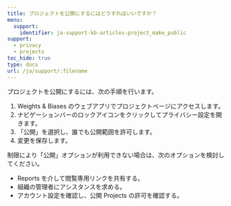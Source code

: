```yaml
---
title: プロジェクトを公開にするにはどうすればいいですか？
menu:
  support:
    identifier: ja-support-kb-articles-project_make_public
support:
  - privacy
  - projects
toc_hide: true
type: docs
url: /ja/support/:filename
---
```

プロジェクトを公開にするには、次の手順を行います。

1. Weights & Biases のウェブアプリでプロジェクトページにアクセスします。
2. ナビゲーションバーのロックアイコンをクリックしてプライバシー設定を開きます。
3. 「公開」を選択し、誰でも公開範囲を許可します。
4. 変更を保存します。

制限により「公開」オプションが利用できない場合は、次のオプションを検討してください。

- Reports を介して閲覧専用リンクを共有する。
- 組織の管理者にアシスタンスを求める。
- アカウント設定を確認し、公開 Projects の許可を確認する。